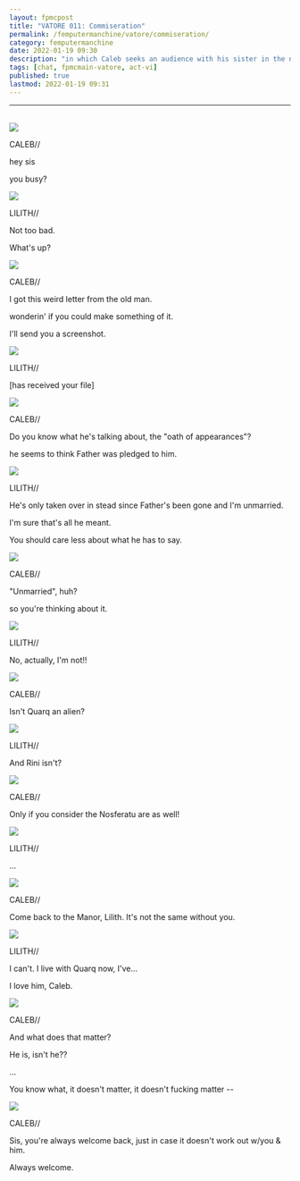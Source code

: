 ```yaml
---
layout: fpmcpost
title: "VATORE 011: Commiseration"
permalink: /femputermanchine/vatore/commiseration/
category: femputermanchine
date: 2022-01-19 09:30
description: "in which Caleb seeks an audience with his sister in the new year"
tags: [chat, fpmcmain-vatore, act-vi]
published: true
lastmod: 2022-01-19 09:31
---
```

[//]: # (  1/19/22  -added)

*****
<br>
<div class="chat-box">
<img src="{{ site.url }}/assets/tb/caleb.jpg" class="chat-portrait" />
<p class="ppl-sez">CALEB//</p>
<p class="ppl-sez">hey sis</p>
<p class="ppl-sez">you busy?</p>
</div>

<div class="chat-box">
<img src="{{ site.url }}/assets/tb/lilith-tb-focus.jpg" class="chat-portrait" />
<p class="ppl-sez">LILITH//</p>
<p class="ppl-sez">Not too bad.</p>
<p class="ppl-sez">What's up?</p>
</div>

<div class="chat-box">
<img src="{{ site.url }}/assets/tb/caleb.jpg" class="chat-portrait" />
<p class="ppl-sez">CALEB//</p>
<p class="ppl-sez">I got this weird letter from the old man.</p>
<p class="ppl-sez">wonderin' if you could make something of it.</p>
<p class="ppl-sez">I'll send you a screenshot.</p>
</div>

<div class="chat-box">
<img src="{{ site.url }}/assets/tb/lilith-tb-focus.jpg" class="chat-portrait" />
<p class="ppl-sez">LILITH//</p>
<p class="ppl-sez">[has received your file]</p>
</div>

<div class="chat-box">
<img src="{{ site.url }}/assets/tb/caleb.jpg" class="chat-portrait" />
<p class="ppl-sez">CALEB//</p>
<p class="ppl-sez">Do you know what he's talking about, the "oath of appearances"?</p>
<p class="ppl-sez">he seems to think Father was pledged to him.</p>
</div>

<div class="chat-box">
<img src="{{ site.url }}/assets/tb/lilith-tb-focus.jpg" class="chat-portrait" />
<p class="ppl-sez">LILITH//</p>
<p class="ppl-sez">He's only taken over in stead since Father's been gone and I'm unmarried.</p>
<p class="ppl-sez">I'm sure that's all he meant.</p>
<p class="ppl-sez">You should care less about what he has to say.</p>
</div>

<div class="chat-box">
<img src="{{ site.url }}/assets/tb/caleb.jpg" class="chat-portrait" />
<p class="ppl-sez">CALEB//</p>
<p class="ppl-sez">"Unmarried", huh?</p>
<p class="ppl-sez">so you're thinking about it.</p>
</div>

<div class="chat-box">
<img src="{{ site.url }}/assets/tb/lilith-tb-focus.jpg" class="chat-portrait" />
<p class="ppl-sez">LILITH//</p>
<p class="ppl-sez">No, actually, I'm not!!</p>
</div>

<div class="chat-box">
<img src="{{ site.url }}/assets/tb/caleb.jpg" class="chat-portrait" />
<p class="ppl-sez">CALEB//</p>
<p class="ppl-sez">Isn't Quarq an alien?</p>
</div>

<div class="chat-box">
<img src="{{ site.url }}/assets/tb/lilith-tb-focus.jpg" class="chat-portrait" />
<p class="ppl-sez">LILITH//</p>
<p class="ppl-sez">And Rini isn't?</p>
</div>

<div class="chat-box">
<img src="{{ site.url }}/assets/tb/caleb.jpg" class="chat-portrait" />
<p class="ppl-sez">CALEB//</p>
<p class="ppl-sez">Only if you consider the Nosferatu are as well!</p>
</div>

<div class="chat-box">
<img src="{{ site.url }}/assets/tb/lilith-tb-focus.jpg" class="chat-portrait" />
<p class="ppl-sez">LILITH//</p>
<p class="ppl-sez">...</p>
</div>

<div class="chat-box">
<img src="{{ site.url }}/assets/tb/caleb.jpg" class="chat-portrait" />
<p class="ppl-sez">CALEB//</p>
<p class="ppl-sez">Come back to the Manor, Lilith. It's not the same without you.</p>
</div>

<div class="chat-box">
<img src="{{ site.url }}/assets/tb/lilith-tb-focus.jpg" class="chat-portrait" />
<p class="ppl-sez">LILITH//</p>
<p class="ppl-sez">I can't. I live with Quarq now, I've...</p>
<p class="ppl-sez">I love him, Caleb.</p>
</div>

<div class="chat-box">
<img src="{{ site.url }}/assets/tb/caleb.jpg" class="chat-portrait" />
<p class="ppl-sez">CALEB//</p>
<p class="ppl-sez">And what does that matter?</p>
<p class="ppl-sez">He is, isn't he??</p>
<p class="ppl-sez">...</p>
<p class="ppl-sez">You know what, it doesn't matter, it doesn't fucking matter --</p>
</div>

<div class="chat-box">
<img src="{{ site.url }}/assets/tb/caleb.jpg" class="chat-portrait" />
<p class="ppl-sez">CALEB//</p>
<p class="ppl-sez">Sis, you're always welcome back, just in case it doesn't work out w/you & him.</p>
<p class="ppl-sez">Always welcome.</p>
</div>


